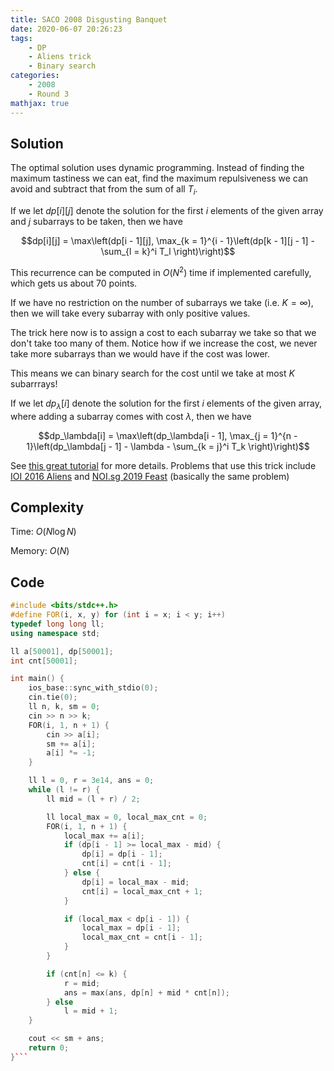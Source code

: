 ```yaml
---
title: SACO 2008 Disgusting Banquet
date: 2020-06-07 20:26:23
tags:
    - DP
    - Aliens trick
    - Binary search
categories:
    - 2008
    - Round 3
mathjax: true
---
```


## Solution

<!-- more -->

The optimal solution uses dynamic programming. Instead of finding the maximum tastiness we can eat, find the maximum repulsiveness we can avoid and subtract that from the sum of all $T_i$.

If we let $dp[i][j]$ denote the solution for the first $i$ elements of the given array and $j$ subarrays to be taken, then we have

$$dp[i][j] = \max\left(dp[i - 1][j], \max_{k = 1}^{i - 1}\left(dp[k - 1][j - 1] - \sum_{l = k}^i T_l \right)\right)$$

This recurrence can be computed in $O(N^2)$ time if implemented carefully, which gets us about 70 points.

If we have no restriction on the number of subarrays we take (i.e. $K = \infty$), then we will take every subarray with only positive values.

The trick here now is to assign a cost to each subarray we take so that we don't take too many of them. Notice how if we increase the cost, we never take more subarrays than we would have if the cost was lower.

This means we can binary search for the cost until we take at most $K$ subarrrays!

If we let $dp_\lambda[i]$ denote the solution for the first $i$ elements of the given array, where adding a subarray comes with cost $\lambda$, then we have

$$dp_\lambda[i] = \max\left(dp_\lambda[i - 1], \max_{j = 1}^{n - 1}\left(dp_\lambda[j - 1] - \lambda - \sum_{k = j}^i T_k \right)\right)$$

See [this great tutorial](http://serbanology.com/show_article.php?art=The%20Trick%20From%20Aliens) for more details. Problems that use this trick include [IOI 2016 Aliens](https://oj.uz/problem/view/IOI16_aliens) and [NOI.sg 2019 Feast](https://oj.uz/problem/view/NOI19_feast) (basically the same problem)

## Complexity

Time: $O(N \log N)$

Memory: $O(N)$

## Code

```cpp
#include <bits/stdc++.h>
#define FOR(i, x, y) for (int i = x; i < y; i++)
typedef long long ll;
using namespace std;

ll a[50001], dp[50001];
int cnt[50001];

int main() {
    ios_base::sync_with_stdio(0);
    cin.tie(0);
    ll n, k, sm = 0;
    cin >> n >> k;
    FOR(i, 1, n + 1) {
        cin >> a[i];
        sm += a[i];
        a[i] *= -1;
    }

    ll l = 0, r = 3e14, ans = 0;
    while (l != r) {
        ll mid = (l + r) / 2;

        ll local_max = 0, local_max_cnt = 0;
        FOR(i, 1, n + 1) {
            local_max += a[i];
            if (dp[i - 1] >= local_max - mid) {
                dp[i] = dp[i - 1];
                cnt[i] = cnt[i - 1];
            } else {
                dp[i] = local_max - mid;
                cnt[i] = local_max_cnt + 1;
            }

            if (local_max < dp[i - 1]) {
                local_max = dp[i - 1];
                local_max_cnt = cnt[i - 1];
            }
        }

        if (cnt[n] <= k) {
            r = mid;
            ans = max(ans, dp[n] + mid * cnt[n]);
        } else
            l = mid + 1;
    }

    cout << sm + ans;
    return 0;
}```
